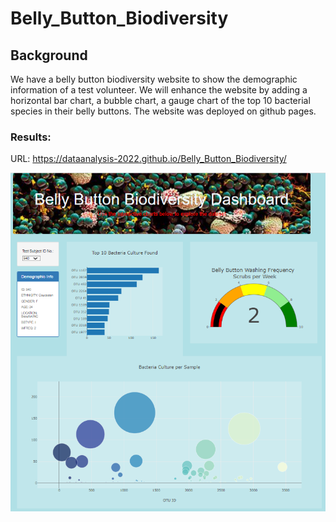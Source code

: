# Belly_Button_Biodiversity



## Background

We have a belly button biodiversity website to show the demographic information of a test volunteer.  We will enhance the website by adding a horizontal bar chart, a bubble chart, a gauge chart of the top 10 bacterial species in their belly buttons.  The website was deployed on github pages.



### Results:

URL:    https://dataanalysis-2022.github.io/Belly_Button_Biodiversity/



![Screenshot](Screenshot.png)



